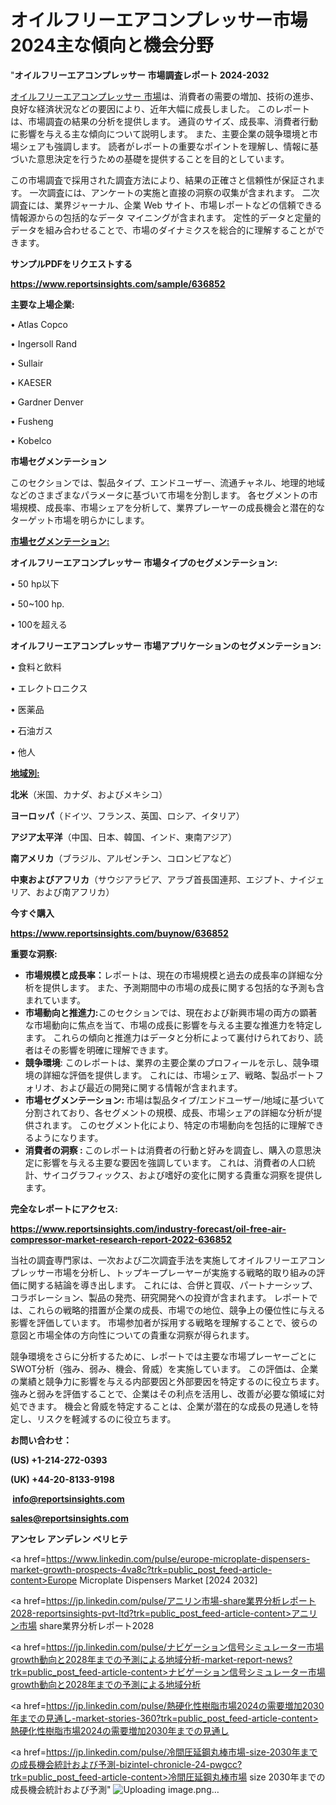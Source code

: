 # オイルフリーエアコンプレッサー市場2024主な傾向と機会分野

"<strong>オイルフリーエアコンプレッサー 市場調査レポート 2024-2032</strong>

<a href=https://www.reportsinsights.com/sample/636852>オイルフリーエアコンプレッサー 市場</a>は、消費者の需要の増加、技術の進歩、良好な経済状況などの要因により、近年大幅に成長しました。 このレポートは、市場調査の結果の分析を提供します。 通貨のサイズ、成長率、消費者行動に影響を与える主な傾向について説明します。 また、主要企業の競争環境と市場シェアも強調します。 読者がレポートの重要なポイントを理解し、情報に基づいた意思決定を行うための基礎を提供することを目的としています。

この市場調査で採用された調査方法により、結果の正確さと信頼性が保証されます。 一次調査には、アンケートの実施と直接の洞察の収集が含まれます。 二次調査には、業界ジャーナル、企業 Web サイト、市場レポートなどの信頼できる情報源からの包括的なデータ マイニングが含まれます。 定性的データと定量的データを組み合わせることで、市場のダイナミクスを総合的に理解することができます。

<strong><b>サンプルPDFをリクエストする</b></strong>

<a href=https://www.reportsinsights.com/sample/636852><strong><u>https://www.reportsinsights.com/sample/636852</u></strong></a>

<strong>主要な上場企業:</strong>

• Atlas Copco

• Ingersoll Rand

• Sullair

• KAESER

• Gardner Denver

• Fusheng

• Kobelco

<strong>市場セグメンテーション</strong>

このセクションでは、製品タイプ、エンドユーザー、流通チャネル、地理的地域などのさまざまなパラメータに基づいて市場を分割します。 各セグメントの市場規模、成長率、市場シェアを分析して、業界プレーヤーの成長機会と潜在的なターゲット市場を明らかにします。

<strong><u>市場セグメンテーション</u></strong><strong><u>:</u></strong>

<strong>オイルフリーエアコンプレッサー 市場タイプのセグメンテーション:</strong>

• 50 hp以下

• 50~100 hp.

• 100を超える

<strong>オイルフリーエアコンプレッサー 市場アプリケーションのセグメンテーション:</strong>

• 食料と飲料

• エレクトロニクス

• 医薬品

• 石油ガス

• 他人

<strong><u>地域別</u></strong><strong><u>:</u></strong>

<strong>北米</strong>（米国、カナダ、およびメキシコ）

<strong>ヨーロッパ</strong>（ドイツ、フランス、英国、ロシア、イタリア）

<strong>アジア太平洋</strong>（中国、日本、韓国、インド、東南アジア）

<strong>南アメリカ</strong>（ブラジル、アルゼンチン、コロンビアなど）

<strong>中東およびアフリカ</strong>（サウジアラビア、アラブ首長国連邦、エジプト、ナイジェリア、および南アフリカ）

<strong>今すぐ購入</strong>

<a href=https://www.reportsinsights.com/buynow/636852><strong><u>https://www.reportsinsights.com/buynow/636852</u></strong></a>

<strong>重要な洞察:</strong>
<ul>
  <li><strong>市場規模と成長率：</strong>レポートは、現在の市場規模と過去の成長率の詳細な分析を提供します。 また、予測期間中の市場の成長に関する包括的な予測も含まれています。</li>
  <li><strong>市場動向と推進力:</strong>このセクションでは、現在および新興市場の両方の顕著な市場動向に焦点を当て、市場の成長に影響を与える主要な推進力を特定します。 これらの傾向と推進力はデータと分析によって裏付けられており、読者はその影響を明確に理解できます。</li>
  <li><strong>競争環境</strong>: このレポートは、業界の主要企業のプロフィールを示し、競争環境の詳細な評価を提供します。 これには、市場シェア、戦略、製品ポートフォリオ、および最近の開発に関する情報が含まれます。</li>
  <li><strong>市場セグメンテーション: </strong>市場は製品タイプ/エンドユーザー/地域に基づいて分割されており、各セグメントの規模、成長、市場シェアの詳細な分析が提供されます。 このセグメント化により、特定の市場動向を包括的に理解できるようになります。</li>
  <li><strong>消費者の洞察 : </strong>このレポートは消費者の行動と好みを調査し、購入の意思決定に影響を与える主要な要因を強調しています。 これは、消費者の人口統計、サイコグラフィックス、および嗜好の変化に関する貴重な洞察を提供します。</li>
</ul>
<strong>完全なレポートにアクセス:</strong>

<a href=https://www.reportsinsights.com/industry-forecast/oil-free-air-compressor-market-research-report-2022-636852><strong><u><b>https://www.reportsinsights.com/industry-forecast/oil-free-air-compressor-market-research-report-2022-636852</b></u></strong></a>

当社の調査専門家は、一次および二次調査手法を実施してオイルフリーエアコンプレッサー市場を分析し、トップキープレーヤーが実施する戦略的取り組みの評価に関する結論を導き出します。 これには、合併と買収、パートナーシップ、コラボレーション、製品の発売、研究開発への投資が含まれます。 レポートでは、これらの戦略的措置が企業の成長、市場での地位、競争上の優位性に与える影響を評価しています。 市場参加者が採用する戦略を理解することで、彼らの意図と市場全体の方向性についての貴重な洞察が得られます。

競争環境をさらに分析するために、レポートでは主要な市場プレーヤーごとにSWOT分析（強み、弱み、機会、脅威）を実施しています。 この評価は、企業の業績と競争力に影響を与える内部要因と外部要因を特定するのに役立ちます。 強みと弱みを評価することで、企業はその利点を活用し、改善が必要な領域に対処できます。 機会と脅威を特定することは、企業が潜在的な成長の見通しを特定し、リスクを軽減するのに役立ちます。

<strong>お問い合わせ：</strong>

<strong>(US) +1-214-272-0393</strong>

<strong>(UK) +44-20-8133-9198</strong>

<strong> </strong><a href=info@reportsinsights.com><strong><u>info@reportsinsights.com</u></strong></a>

<a href=sales@reportsinsights.com><strong><u>sales@reportsinsights.com</u></strong></a>

<strong>アンセレ アンデレン ベリヒテ</strong>

<a href=https://www.linkedin.com/pulse/europe-microplate-dispensers-market-growth-prospects-4va8c?trk=public_post_feed-article-content>Europe Microplate Dispensers Market [2024 2032]</a>

<a href=https://jp.linkedin.com/pulse/アニリン市場-share業界分析レポート2028-reportsinsights-pvt-ltd?trk=public_post_feed-article-content>アニリン市場 share業界分析レポート2028</a>

<a href=https://jp.linkedin.com/pulse/ナビゲーション信号シミュレーター市場growth動向と2028年までの予測による地域分析-market-report-news?trk=public_post_feed-article-content>ナビゲーション信号シミュレーター市場growth動向と2028年までの予測による地域分析</a>

<a href=https://jp.linkedin.com/pulse/熱硬化性樹脂市場2024の需要増加2030年までの見通し-market-stories-360?trk=public_post_feed-article-content>熱硬化性樹脂市場2024の需要増加2030年までの見通し</a>

<a href=https://jp.linkedin.com/pulse/冷間圧延鋼丸棒市場-size-2030年までの成長機会統計および予測-bizintel-chronicle-24-pwgcc?trk=public_post_feed-article-content>冷間圧延鋼丸棒市場 size 2030年までの成長機会統計および予測</a>"
![Uploading image.png…]()
